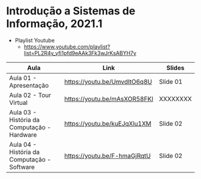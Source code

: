 # Introdução a Sistemas de Informação, 2021.1

* Playlist Youtube
  * https://www.youtube.com/playlist?list=PL2R4y_yfi1pfd9eAAk3Fk3wJrKsABYH7y

Aula | Link | Slides
------------ | ------------- | ------------- 
Aula 01 - Apresentação | https://youtu.be/UmvdItO6q8U | Slide 01
Aula 02 - Tour Virtual | https://youtu.be/mAsXOR58FKI | XXXXXXXX
Aula 03 - História da Computação - Hardware | https://youtu.be/kuEJqXlu1XM | Slide 02
Aula 04 - História da Computação - Software |https://youtu.be/F-hmaGjRqtU | Slide 02
